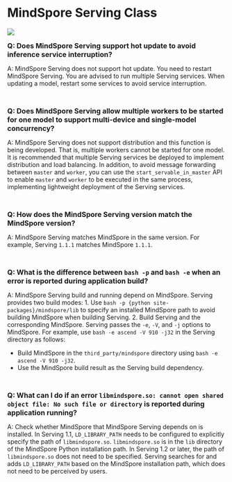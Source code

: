 # MindSpore Serving Class

<a href="https://gitee.com/mindspore/docs/blob/master/docs/faq/source_en/mindspore_serving.md" target="_blank"><img src="https://gitee.com/mindspore/docs/raw/master/resource/_static/logo_source.png"></a>

<font size=3>**Q: Does MindSpore Serving support hot update to avoid inference service interruption?**</font>

A: MindSpore Serving does not support hot update. You need to restart MindSpore Serving. You are advised to run multiple Serving services. When updating a model, restart some services to avoid service interruption.

<br/>

<font size=3>**Q: Does MindSpore Serving allow multiple workers to be started for one model to support multi-device and single-model concurrency?**</font>

A: MindSpore Serving does not support distribution and this function is being developed. That is, multiple workers cannot be started for one model. It is recommended that multiple Serving services be deployed to implement distribution and load balancing. In addition, to avoid message forwarding between `master` and `worker`, you can use the `start_servable_in_master` API to enable `master` and `worker` to be executed in the same process, implementing lightweight deployment of the Serving services.

<br/>

<font size=3>**Q: How does the MindSpore Serving version match the MindSpore version?**</font>

A: MindSpore Serving matches MindSpore in the same version. For example, Serving `1.1.1` matches MindSpore `1.1.1`.

<br/>

<font size=3>**Q: What is the difference between `bash -p` and `bash -e` when an error is reported during application build?**</font>

A: MindSpore Serving build and running depend on MindSpore. Serving provides two build modes: 1. Use `bash -p {python site-packages}/mindspore/lib` to specify an installed MindSpore path to avoid building MindSpore when building Serving. 2. Build Serving and the corresponding MindSpore. Serving passes the `-e`, `-V`, and `-j` options to MindSpore.
For example, use `bash -e ascend -V 910 -j32` in the Serving directory as follows:

- Build MindSpore in the `third_party/mindspore` directory using `bash -e ascend -V 910 -j32`.
- Use the MindSpore build result as the Serving build dependency.

<br/>

<font size=3>**Q: What can I do if an error `libmindspore.so: cannot open shared object file: No such file or directory` is reported during application running?**</font>

A: Check whether MindSpore that MindSpore Serving depends on is installed. In Serving 1.1, `LD_LIBRARY_PATH` needs to be configured to explicitly specify the path of `libmindspore.so`. `libmindspore.so` is in the `lib` directory of the MindSpore Python installation path. In Serving 1.2 or later, the path of `libmindspore.so` does not need to be specified. Serving searches for and adds `LD_LIBRARY_PATH` based on the MindSpore installation path, which does not need to be perceived by users.

